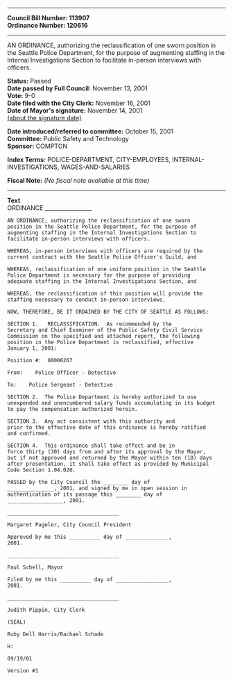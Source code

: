 * * * * *  
  
**Council Bill Number: [](#h0)[](#h2)113907**   
**Ordinance Number: 120616**  
  
* * * * *  
  
AN ORDINANCE, authorizing the reclassification of one sworn position in the Seattle Police Department, for the purpose of augmenting staffing in the Internal Investigations Section to facilitate in-person interviews with officers.  
  
**Status:** Passed   
**Date passed by Full Council:** November 13, 2001   
**Vote:** 9-0   
**Date filed with the City Clerk:** November 16, 2001   
**Date of Mayor's signature:** November 14, 2001   
[(about the signature date)](/~public/approvaldate.htm)   
  
  
**Date introduced/referred to committee:** October 15, 2001   
**Committee:** Public Safety and Technology   
**Sponsor:** COMPTON   
  
**Index Terms:** POLICE-DEPARTMENT, CITY-EMPLOYEES, INTERNAL-INVESTIGATIONS, WAGES-AND-SALARIES  
  
**Fiscal Note:** *(No fiscal note available at this time)*  
  
* * * * *  
  
**Text**  
    ORDINANCE _________________  
  
    AN ORDINANCE, authorizing the reclassification of one sworn  
    position in the Seattle Police Department, for the purpose of  
    augmenting staffing in the Internal Investigations Section to  
    facilitate in-person interviews with officers.  
  
    WHEREAS, in-person interviews with officers are required by the  
    current contract with the Seattle Police Officer's Guild, and  
  
    WHEREAS, reclassification of one uniform position in the Seattle  
    Police Department is necessary for the purpose of providing  
    adequate staffing in the Internal Investigations Section, and  
  
    WHEREAS, the reclassification of this position will provide the  
    staffing necessary to conduct in-person interviews,  
  
    NOW, THEREFORE, BE IT ORDAINED BY THE CITY OF SEATTLE AS FOLLOWS:  
  
    SECTION 1.   RECLASSIFICATION.  As recommended by the  
    Secretary and Chief Examiner of the Public Safety Civil Service  
    Commission on the specified and attached report, the following  
    position in the Police Department is reclassified, effective  
    January 1, 2001:  
  
    Position #:  00006267  
  
    From:    Police Officer - Detective  
  
    To:    Police Sergeant - Detective  
  
    SECTION 2.  The Police Department is hereby authorized to use  
    unexpended and unencumbered salary funds accumulating in its budget  
    to pay the compensation authorized herein.  
  
    SECTION 3.  Any act consistent with this authority and  
    prior to the effective date of this ordinance is hereby ratified  
    and confirmed.  
  
    SECTION 4.  This ordinance shall take effect and be in  
    force thirty (30) days from and after its approval by the Mayor,  
    but if not approved and returned by the Mayor within ten (10) days  
    after presentation, it shall take effect as provided by Municipal  
    Code Section 1.04.020.  
  
    PASSED by the City Council the ________ day of  
    _______________, 2001, and signed by me in open session in  
    authentication of its passage this ________ day of  
    __________________, 2001.  
  
    ____________________________________  
  
    Margaret Pageler, City Council President  
  
    Approved by me this __________ day of ______________,  
    2001.  
  
    ____________________________________  
  
    Paul Schell, Mayor  
  
    Filed by me this __________ day of _________________,  
    2001.  
  
    ____________________________________  
  
    Judith Pippin, City Clerk  
  
    (SEAL)  
  
    Ruby Dell Harris/Rachael Schade  
  
    H:  
  
    09/19/01  
  
    Version #1  
